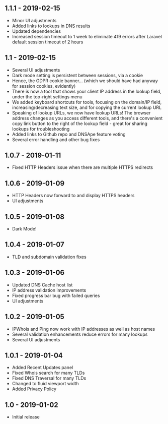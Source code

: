 1.1.1 - 2019-02-15
------------------
* Minor UI adjustments
* Added links to lookups in DNS results
* Updated dependencies
* Increased session timeout to 1 week to eliminate 419 errors after Laravel default session timeout of 2 hours

1.1 - 2019-02-15
------------------
* Several UI adjustments
* Dark mode setting is persistent between sessions, via a cookie
* Hence, the GDPR cookie banner... (which we should have had anyway for session cookies, evidently)
* There is now a tool that shows your client IP address in the lookup field, under the top-right settings menu
* We added keyboard shortcuts for tools, focusing on the domain/IP field, increasing/decreasing text size, and for copying the current lookup URL
* Speaking of lookup URLs, we now have lookup URLs! The browser address changes as you access different tools, and there's a convenient copy link button to the right of the lookup field - great for sharing lookups for troubleshooting
* Added links to Github repo and DNSApe feature voting
* Several error handling and other bug fixes

1.0.7 - 2019-01-11
------------------
* Fixed HTTP Headers issue when there are multiple HTTPS redirects

1.0.6 - 2019-01-09
------------------
* HTTP Headers now forward to and display HTTPS headers
* UI adjustments

1.0.5 - 2019-01-08
------------------
* Dark Mode!

1.0.4 - 2019-01-07
------------------
* TLD and subdomain validation fixes

1.0.3 - 2019-01-06
------------------
* Updated DNS Cache host list
* IP address validation improvements
* Fixed progress bar bug with failed queries
* UI adjustments

1.0.2 - 2019-01-05
------------------
* IPWhois and Ping now work with IP addresses as well as host names
* Several validation enhancements reduce errors for many lookups
* Several UI adjustments

1.0.1 - 2019-01-04
------------------
* Added Recent Updates panel
* Fixed Whois search for many TLDs
* Fixed DNS Traversal for many TLDs
* Changed to fluid viewport width
* Added Privacy Policy

1.0 - 2019-01-02
------------------
* Initial release
